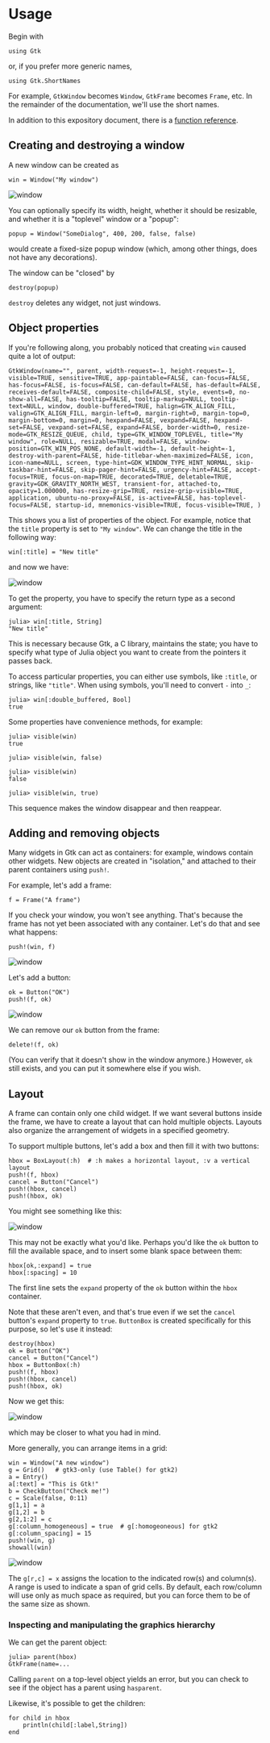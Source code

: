 # Usage

Begin with
```
using Gtk
```
or, if you prefer more generic names,
```
using Gtk.ShortNames
```
For example, `GtkWindow` becomes `Window`, `GtkFrame` becomes `Frame`, etc. In the remainder of the documentation, we'll use the short names.

In addition to this expository document, there is a [function reference](function_reference.md).

## Creating and destroying a window

A new window can be created as
```
win = Window("My window")
```

![window](figures/mywindow.png)

You can optionally specify its width, height, whether it should be resizable, and whether it is a "toplevel" window or a "popup":
```
popup = Window("SomeDialog", 400, 200, false, false)
```
would create a fixed-size popup window (which, among other things, does not have any decorations).

The window can be "closed" by
```
destroy(popup)
```
`destroy` deletes any widget, not just windows.

## Object properties

If you're following along, you probably noticed that creating `win` caused quite a lot of output:
```
GtkWindow(name="", parent, width-request=-1, height-request=-1, visible=TRUE, sensitive=TRUE, app-paintable=FALSE, can-focus=FALSE, has-focus=FALSE, is-focus=FALSE, can-default=FALSE, has-default=FALSE, receives-default=FALSE, composite-child=FALSE, style, events=0, no-show-all=FALSE, has-tooltip=FALSE, tooltip-markup=NULL, tooltip-text=NULL, window, double-buffered=TRUE, halign=GTK_ALIGN_FILL, valign=GTK_ALIGN_FILL, margin-left=0, margin-right=0, margin-top=0, margin-bottom=0, margin=0, hexpand=FALSE, vexpand=FALSE, hexpand-set=FALSE, vexpand-set=FALSE, expand=FALSE, border-width=0, resize-mode=GTK_RESIZE_QUEUE, child, type=GTK_WINDOW_TOPLEVEL, title="My window", role=NULL, resizable=TRUE, modal=FALSE, window-position=GTK_WIN_POS_NONE, default-width=-1, default-height=-1, destroy-with-parent=FALSE, hide-titlebar-when-maximized=FALSE, icon, icon-name=NULL, screen, type-hint=GDK_WINDOW_TYPE_HINT_NORMAL, skip-taskbar-hint=FALSE, skip-pager-hint=FALSE, urgency-hint=FALSE, accept-focus=TRUE, focus-on-map=TRUE, decorated=TRUE, deletable=TRUE, gravity=GDK_GRAVITY_NORTH_WEST, transient-for, attached-to, opacity=1.000000, has-resize-grip=TRUE, resize-grip-visible=TRUE, application, ubuntu-no-proxy=FALSE, is-active=FALSE, has-toplevel-focus=FALSE, startup-id, mnemonics-visible=TRUE, focus-visible=TRUE, )
```
This shows you a list of properties of the object. For example, notice that the `title` property is set to `"My window"`. We can change the title in the following way:
```
win[:title] = "New title"
```
and now we have:

![window](figures/newtitle.png)

To get the property, you have to specify the return type as a second argument:
```
julia> win[:title, String]
"New title"
```
This is necessary because Gtk, a C library, maintains the state; you have to specify what type of Julia object you want to create from the pointers it passes back.

To access particular properties, you can either use symbols, like `:title`, or strings, like `"title"`. When using symbols, you'll need to convert `-` into `_`:

```
julia> win[:double_buffered, Bool]
true
```

Some properties have convenience methods, for example:
```
julia> visible(win)
true

julia> visible(win, false)

julia> visible(win)
false

julia> visible(win, true)
```
This sequence makes the window disappear and then reappear.


## Adding and removing objects

Many widgets in Gtk can act as containers: for example, windows contain other widgets. New objects are created in "isolation," and attached to their parent containers using `push!`. 

For example, let's add a frame:
```
f = Frame("A frame")
```
If you check your window, you won't see anything. That's because the frame has not yet been associated with any container. Let's do that and see what happens:
```
push!(win, f)
```

![window](figures/frame.png)

Let's add a button:
```
ok = Button("OK")
push!(f, ok)
```

![window](figures/okbutton.png)

We can remove our `ok` button from the frame:
```
delete!(f, ok)
```
(You can verify that it doesn't show in the window anymore.) However, `ok` still exists, and you can put it somewhere else if you wish.

## Layout

A frame can contain only one child widget. If we want several buttons inside the frame, we have to create a layout that can hold multiple objects. Layouts also organize the arrangement of widgets in a specified geometry.

To support multiple buttons, let's add a box and then fill it with two buttons:
```
hbox = BoxLayout(:h)  # :h makes a horizontal layout, :v a vertical layout
push!(f, hbox)
cancel = Button("Cancel")
push!(hbox, cancel)
push!(hbox, ok)
```
You might see something like this:

![window](figures/twobuttons1.png)

This may not be exactly what you'd like. Perhaps you'd like the `ok` button to fill the available space, and to insert some blank space between them:

```
hbox[ok,:expand] = true
hbox[:spacing] = 10
```
The first line sets the `expand` property of the `ok` button within the `hbox` container.

Note that these aren't even, and that's true even if we set the `cancel` button's `expand` property to `true`. `ButtonBox` is created specifically for this purpose, so let's use it instead:

```
destroy(hbox)
ok = Button("OK")
cancel = Button("Cancel")
hbox = ButtonBox(:h)
push!(f, hbox)
push!(hbox, cancel)
push!(hbox, ok)
```

Now we get this:

![window](figures/twobuttons2.png)

which may be closer to what you had in mind.

More generally, you can arrange items in a grid:
```
win = Window("A new window")
g = Grid()   # gtk3-only (use Table() for gtk2)
a = Entry()
a[:text] = "This is Gtk!"
b = CheckButton("Check me!")
c = Scale(false, 0:11)
g[1,1] = a
g[1,2] = b
g[2,1:2] = c
g[:column_homogeneous] = true  # g[:homogeoneous] for gtk2
g[:column_spacing] = 15
push!(win, g)
showall(win)
```
![window](figures/grid.png)

The `g[r,c] = x` assigns the location to the indicated row(s) and column(s).
A range is used to indicate a span of grid cells.
By default, each row/column will use only as much space as required,
but you can force them to be of the same size as shown.

### Inspecting and manipulating the graphics hierarchy

We can get the parent object:
```
julia> parent(hbox)
GtkFrame(name=...
```

Calling `parent` on a top-level object yields an error, but you can check to see if the object has a parent using `hasparent`.

Likewise, it's possible to get the children:
```
for child in hbox
    println(child[:label,String])
end
```
